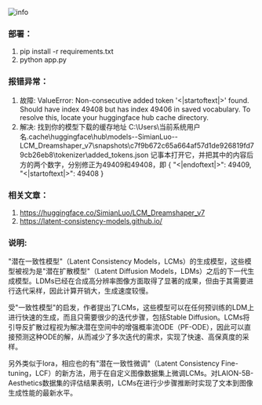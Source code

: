 ![info](https://github.com/skyheros001/LCM-webui-1.0/assets/32533832/9bb6221a-8055-4950-a3eb-d2b89efebba9)

### 部署：
1. pip install -r requirements.txt
2. python app.py

### 报错异常：
1. 故障: ValueError: Non-consecutive added token '<|startoftext|>' found. Should have index 49408 but has index 49406 in saved vocabulary.
To resolve this, locate your huggingface hub cache directory.
2. 解决: 
找到你的模型下载的缓存地址 C:\Users\当前系统用户名\.cache\huggingface\hub\models--SimianLuo--LCM_Dreamshaper_v7\snapshots\c7f9b672c65a664af57d1de926819fd79cb26eb8\tokenizer\added_tokens.json
记事本打开它，并把其中的内容后方的两个数字，分别修正为49409和49408，即
{
  "<|endoftext|>": 49409,
  "<|startoftext|>": 49408
}

### 相关文章：
1. https://huggingface.co/SimianLuo/LCM_Dreamshaper_v7
2. https://latent-consistency-models.github.io/

### 说明:
"潜在一致性模型"（Latent Consistency Models，LCMs）的生成模型，这些模型被视为是"潜在扩散模型"（Latent Diffusion Models，LDMs）之后的下一代生成模型。LDMs已经在合成高分辨率图像方面取得了显著的成果，但由于其需要进行迭代采样，因此计算开销大，生成速度较慢。

受"一致性模型"的启发，作者提出了LCMs，这些模型可以在任何预训练的LDM上进行快速的生成，而且只需要很少的迭代步骤，包括Stable Diffusion。LCMs将引导反扩散过程视为解决潜在空间中的增强概率流ODE（PF-ODE），因此可以直接预测这种ODE的解，从而减少了多次迭代的需求，实现了快速、高保真度的采样。

另外类似于lora，相应也的有"潜在一致性微调"（Latent Consistency Fine-tuning，LCF）的新方法，用于在自定义图像数据集上微调LCMs。对LAION-5B-Aesthetics数据集的评估结果表明，LCMs在进行少步骤推断时实现了文本到图像生成性能的最新水平。
